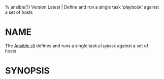 % ansible(1) Version Latest | Define and run a single task ‘playbook’ against a set of hosts
# NAME

The [Ansible cli](https://docs.ansible.com/ansible/latest/cli/ansible.html) defines and runs 
a single task `playbook` against a set of hosts

# SYNOPSIS

```${SYNOPSIS}
```